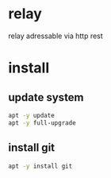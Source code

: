 # relay

relay adressable via http rest

# install

## update system

```sh
apt -y update
apt -y full-upgrade
```

## install git
```sh
apt -y install git
```
